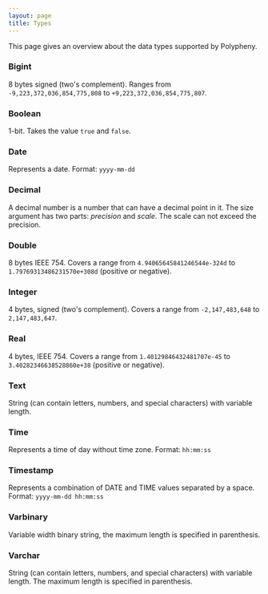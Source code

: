 ```yaml
---
layout: page
title: Types
---
```


This page gives an overview about the data types supported by Polypheny.
	
### Bigint
8 bytes signed (two's complement). Ranges from `-9,223,372,036,854,775,808` to `+9,223,372,036,854,775,807`.
	
### Boolean
1-bit. Takes the value `true` and `false`. 
	
### Date
Represents a date. Format: `yyyy-mm-dd`
	
### Decimal
A decimal number is a number that can have a decimal point in it. The size argument has two parts: _precision_ and _scale_. The scale can not exceed the precision.
	
### Double
8 bytes IEEE 754. Covers a range from `4.94065645841246544e-324d` to `1.79769313486231570e+308d` (positive or negative). 
	
### Integer
4 bytes, signed (two's complement). Covers a range from `-2,147,483,648` to `2,147,483,647`. 
	
### Real
4 bytes, IEEE 754. Covers a range from `1.40129846432481707e-45` to `3.40282346638528860e+38` (positive or negative). 
	
### Text
String (can contain letters, numbers, and special characters) with variable length.
	
### Time
Represents a time of day without time zone. Format: `hh:mm:ss`
	
### Timestamp
Represents a combination of DATE and TIME values separated by a space. Format: `yyyy-mm-dd hh:mm:ss`

### Varbinary
Variable width binary string, the maximum length is specified in parenthesis.

### Varchar
String (can contain letters, numbers, and special characters) with variable length. The maximum length is specified in parenthesis.